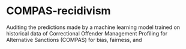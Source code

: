 # COMPAS-recidivism
Auditing the predictions made by a machine learning model trained on historical data of  Correctional Offender Management Profiling for Alternative Sanctions (COMPAS) for bias, fairness, and 
